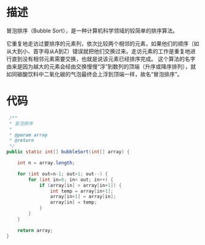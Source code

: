 # 描述

冒泡排序（Bubble Sort），是一种计算机科学领域的较简单的排序算法。

它重复地走访过要排序的元素列，依次比较两个相邻的元素，如果他们的顺序（如从大到小、首字母从A到Z）错误就把他们交换过来。走访元素的工作是重复地进行直到没有相邻元素需要交换，也就是说该元素已经排序完成。
这个算法的名字由来是因为越大的元素会经由交换慢慢“浮”到数列的顶端（升序或降序排列），就如同碳酸饮料中二氧化碳的气泡最终会上浮到顶端一样，故名“冒泡排序”。

# 代码

~~~java
 /**
 * 冒泡排序
 * 
 * @param array
 * @return
 */
public static int[] bubbleSort(int[] array) {

    int n = array.length;

    for (int out=n-1; out>1; out--) {
        for (int in=0; in< out; in++) {
            if (array[in] > array[in+1]) {
                int temp = array[in+1];
                array[in+1] = array[in];
                array[in] = temp;
            }
        }
    }

    return array;
}
~~~



